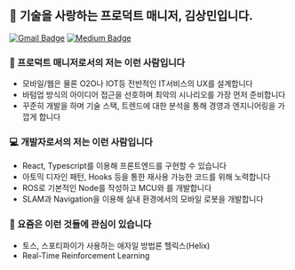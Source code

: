 <h2>🎒 기술을 사랑하는 프로덕트 매니저, <strong>김상민</strong>입니다.</h2>

[![Gmail Badge](https://img.shields.io/badge/-Gmail-d14836?style=for-the-badge&logo=Gmail&logoColor=white&link=mailto:plantstoen@gmail.com)](mailto:plantstoen@gmail.com)
[![Medium Badge](https://img.shields.io/badge/-Medium-black?style=for-the-badge&logo=Medium&logoColor=white&link=https://medium.com/@plantstoen)](https://medium.com/@plantstoen)

### 🚀 프로덕트 매니저로서의 저는 이런 사람입니다

- 모바일/웹은 물론 O2O나 IOT등 전반적인 IT서비스의 UX를 설계합니다
- 바텀업 방식의 아이디어 접근을 선호하며 최악의 시나리오를 가장 먼저 준비합니다
- 꾸준히 개발을 하며 기술 스택, 트렌드에 대한 분석을 통해 경영과 엔지니어링을 가깝게 합니다

### 💻 개발자로서의 저는 이런 사람입니다

- React, Typescript를 이용해 프론트엔드를 구현할 수 있습니다
- 아토믹 디자인 패턴, Hooks 등을 통한 재사용 가능한 코드를 위해 노력합니다
- ROS로 기본적인 Node를 작성하고 MCU와 를 개발합니다
- SLAM과 Navigation을 이용해 실내 환경에서의 모바일 로봇을 개발합니다

### 🌱 요즘은 이런 것들에 관심이 있습니다

- 토스, 스포티파이가 사용하는 애자일 방법론 헬릭스(Helix)
- Real-Time Reinforcement Learning
